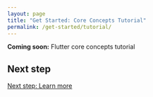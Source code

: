 ```yaml
---
layout: page
title: "Get Started: Core Concepts Tutorial"
permalink: /get-started/tutorial/
---
```


**Coming soon:** Flutter core concepts tutorial

## Next step

[Next step: Learn more](/get-started/learn-more/)
